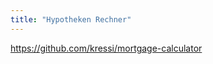 ```yaml
---
title: "Hypotheken Rechner"
---
```


<div id="mortgage"></div>
<script src="../js/mortgage.js"></script>
<script>
    var app = Elm.Main.init({
    node: document.getElementById('mortgage')
    });
</script>

https://github.com/kressi/mortgage-calculator